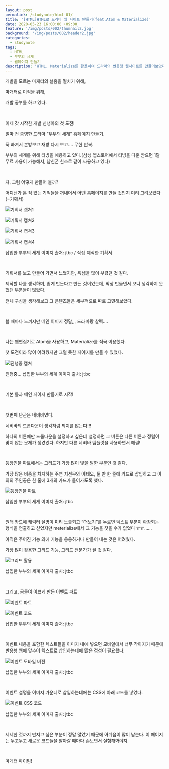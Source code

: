 ```yaml
---
layout: post
permalink: /studynote/html-01/
title: '[HTML]HTML로 드라마 웹 사이트 만들기(feat.Atom & Materialize)'
date: 2020-05-23 16:00:00 +09:00
feature: '/img/posts/002/thumnail2.jpg'
background: '/img/posts/002/header2.jpg'
categories:
  - studynote
tags:
  - HTML
  - 부부의 세계
  - 웹페이지 만들기
description: 'HTML, Materialize를 활용하여 드라마의 반응형 웹사이트를 만들어보았다.'
---
```


개발을 모르는 마케터의 설움을 떨치기 위해,

마개터로 이직을 위해,

개발 공부를 하고 있다.

​     

이제 갓 시작한 개발 신생아의 첫 도전!

얼마 전 종영한 드라마 "부부의 세계" 홈페이지 만들기.

푹 빠져서 본방보고 재방 다시 보고…. 무한 반복.

부부의 세계를 위해 티빙을 애용하고 있다.(삼성 앱스토어에서 티빙을 다운 받으면 1달 무료 사용이 가능해서, 남친폰 찬스로 같이 사용하고 있다)

​    

자, 그럼 어떻게 만들어 볼까?

어디선가 본 적 있는 기억들을 꺼내어서 어떤 홈페이지를 만들 것인지 미리 그려보았다(=기획서)

![기획서 캡쳐1](/img/posts/002/plan1.JPG)

![기획서 캡쳐2](/img/posts/002/plan2.JPG)

![기획서 캡쳐3](/img/posts/002/plan3.JPG)

![기획서 캡쳐4](/img/posts/002/plan4.JPG)

삽입한 부부의 세계 이미지 출처: jtbc / 직접 제작한 기획서   

​    

기획서를 보고 만들어 가면서 느꼈지만, 욕심을 많이 부렸던 것 같다.

제작할 나를 생각하며, 쉽게 만든다고 만든 것이었는데, 막상 만들면서 보니 생각하지 못 했던 부분들이 많았다.

전체 구성을 생각해보고 그 콘텐츠들은 세부적으로 따로 고민해보았다.   

​      

볼 때마다 느끼지만 메인 이미지 정말,,, 드라마랑 찰떡....   

​     

나는 웹편집기로 Atom을 사용하고, Materialize를 적극 이용했다.

첫 도전이라 많이 어려웠지만 그럴 듯한 페이지를 만들 수 있었다.

![진행중 캡쳐](/img/posts/002/ing.JPG)

진행중... 삽입한 부부의 세계 이미지 출처: jtbc   

​     

기본 틀과 메인 페이지 만들기로 시작!   

​      

첫번째 난관은 네비바였다.

네비바의 드롭다운이 생각처럼 되지를 않는다!!!

하나의 버튼에만 드롭다운을 설정하고 싶은데 설정하면 그 버튼은 다른 버튼과 정렬이 맞지 않는 문제가 생겼었다. 하지만 다른 네비바 템플릿을 사용하면서 해결!   

​      

등장인물 파트에서는 그리드가 가장 많이 빛을 발한 부분인 것 같다.

가장 많은 비중을 차지하는 주연 지선우와 이태오, 둘 만 한 줄에 카드로 삽입하고 그 이외의 주인공은 한 줄에 3개의 카드가 들어가도록 했다.

![등장인물 파트](/img/posts/002/character.JPG)

삽입한 부부의 세계 이미지 출처: jtbc

​     

원래 카드에 캐릭터 설명이 미리 노출되고 “더보기”를 누르면 텍스트 부분이 확장되는 형식을 연출하고 싶었지만 meterialize에서 그 기능을 찾을 수가 없었다 ㅠㅠ……

아직은 주어진 기능 외에 기능을 응용하거나 만들어 내는 것은 어려웠다.

가장 많이 활용한 그리드 기능, 그리드 전문가가 될 것 같다.

![그리드 활용](/img/posts/002/grid.JPG)

삽입한 부부의 세계 이미지 출처: jtbc   

​      

그리고, 공들여 이쁘게 만든 이벤트 파트

![이벤트 파트](/img/posts/002/event.JPG)

![이벤트 코드](/img/posts/002/event_code.JPG)

삽입한 부부의 세계 이미지 출처: jtbc

​     

이벤트 내용을 포함한 텍스트들을 이미지 내에 넣으면 모바일에서 너무 작아지기 때문에 반응형 웹에 맞추어 텍스트로 삽입하는데에 많은 정성이 필요했다.

![이벤트 모바일 버젼](/img/posts/002/event_mo.jpg)

삽입한 부부의 세계 이미지 출처: jtbc   

​     

이벤트 설명을 이미지 가운데로 삽입하는데에는 CSS에 아래 코드를 넣었다.

![이벤트 CSS 코드](/img/posts/002/event_code_css.JPG)

삽입한 부부의 세계 이미지 출처: jtbc   

​      

세세한 것까지 만지고 싶은 부분이 정말 많았기 때문에 아쉬움이 많이 남는다. 이 페이지는 두고두고 새로운 코드들을 알아갈 때마다 손보면서 실험해봐야지.   

​     

마개터 파이팅!